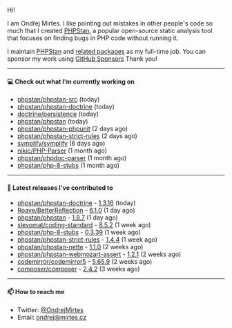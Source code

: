 Hi!

I am Ondřej Mirtes. I like pointing out mistakes in other people's code so much that I created [PHPStan](https://phpstan.org/), a popular open-source static analysis tool that focuses on finding bugs in PHP code without running it.

I maintain [PHPStan](https://github.com/phpstan/phpstan) and [related packages](https://github.com/phpstan/) as my full-time job. You can sponsor my work using [GitHub Sponsors](https://github.com/sponsors/ondrejmirtes) Thank you!

---

#### 💻 Check out what I'm currently working on

- [phpstan/phpstan-src](https://github.com/phpstan/phpstan-src) (today)
- [phpstan/phpstan-doctrine](https://github.com/phpstan/phpstan-doctrine) (today)
- [doctrine/persistence](https://github.com/doctrine/persistence) (today)
- [phpstan/phpstan](https://github.com/phpstan/phpstan) (today)
- [phpstan/phpstan-phpunit](https://github.com/phpstan/phpstan-phpunit) (2 days ago)
- [phpstan/phpstan-strict-rules](https://github.com/phpstan/phpstan-strict-rules) (2 days ago)
- [symplify/symplify](https://github.com/symplify/symplify) (6 days ago)
- [nikic/PHP-Parser](https://github.com/nikic/PHP-Parser) (1 month ago)
- [phpstan/phpdoc-parser](https://github.com/phpstan/phpdoc-parser) (1 month ago)
- [phpstan/php-8-stubs](https://github.com/phpstan/php-8-stubs) (1 month ago)

---

#### 🔭 Latest releases I've contributed to

- [phpstan/phpstan-doctrine](https://github.com/phpstan/phpstan-doctrine) - [1.3.16](https://github.com/phpstan/phpstan-doctrine/releases/tag/1.3.16) (today)
- [Roave/BetterReflection](https://github.com/Roave/BetterReflection) - [6.1.0](https://github.com/Roave/BetterReflection/releases/tag/6.1.0) (1 day ago)
- [phpstan/phpstan](https://github.com/phpstan/phpstan) - [1.8.7](https://github.com/phpstan/phpstan/releases/tag/1.8.7) (1 day ago)
- [slevomat/coding-standard](https://github.com/slevomat/coding-standard) - [8.5.2](https://github.com/slevomat/coding-standard/releases/tag/8.5.2) (1 week ago)
- [phpstan/php-8-stubs](https://github.com/phpstan/php-8-stubs) - [0.3.39](https://github.com/phpstan/php-8-stubs/releases/tag/0.3.39) (1 week ago)
- [phpstan/phpstan-strict-rules](https://github.com/phpstan/phpstan-strict-rules) - [1.4.4](https://github.com/phpstan/phpstan-strict-rules/releases/tag/1.4.4) (1 week ago)
- [phpstan/phpstan-nette](https://github.com/phpstan/phpstan-nette) - [1.1.0](https://github.com/phpstan/phpstan-nette/releases/tag/1.1.0) (2 weeks ago)
- [phpstan/phpstan-webmozart-assert](https://github.com/phpstan/phpstan-webmozart-assert) - [1.2.1](https://github.com/phpstan/phpstan-webmozart-assert/releases/tag/1.2.1) (2 weeks ago)
- [codemirror/codemirror5](https://github.com/codemirror/codemirror5) - [5.65.9](https://github.com/codemirror/codemirror5/releases/tag/5.65.9) (2 weeks ago)
- [composer/composer](https://github.com/composer/composer) - [2.4.2](https://github.com/composer/composer/releases/tag/2.4.2) (3 weeks ago)

---

#### 📫 How to reach me

- Twitter: [@OndrejMirtes](https://twitter.com/ondrejmirtes)
- Email: [ondrej@mirtes.cz](mailto:ondrej@mirtes.cz)
